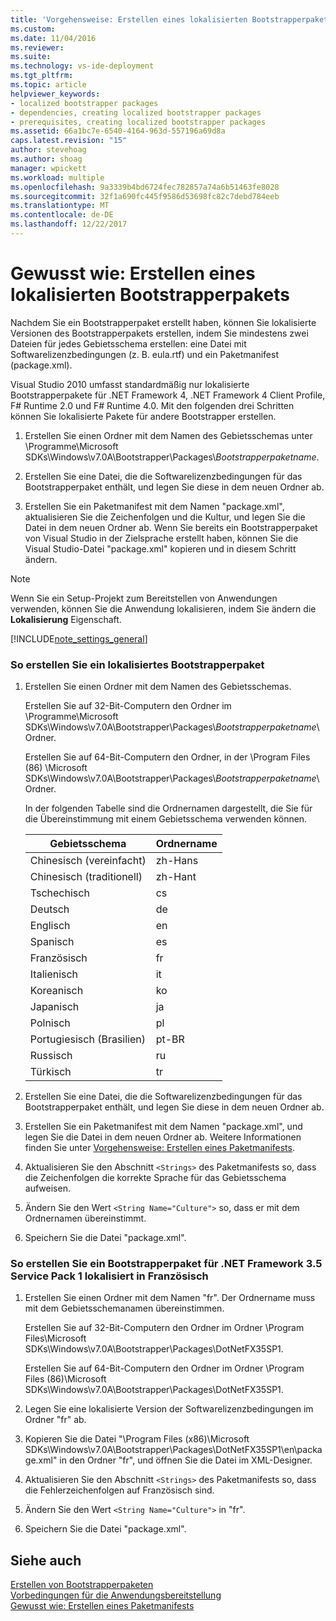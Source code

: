 ```yaml
---
title: 'Vorgehensweise: Erstellen eines lokalisierten Bootstrapperpakets | Microsoft Docs'
ms.custom: 
ms.date: 11/04/2016
ms.reviewer: 
ms.suite: 
ms.technology: vs-ide-deployment
ms.tgt_pltfrm: 
ms.topic: article
helpviewer_keywords:
- localized bootstrapper packages
- dependencies, creating localized bootstrapper packages
- prerequisites, creating localized bootstrapper packages
ms.assetid: 66a1bc7e-6540-4164-963d-557196a69d8a
caps.latest.revision: "15"
author: stevehoag
ms.author: shoag
manager: wpickett
ms.workload: multiple
ms.openlocfilehash: 9a3339b4bd6724fec782857a74a6b51463fe8028
ms.sourcegitcommit: 32f1a690fc445f9586d53698fc82c7debd784eeb
ms.translationtype: MT
ms.contentlocale: de-DE
ms.lasthandoff: 12/22/2017
---
```

# <a name="how-to-create-a-localized-bootstrapper-package"></a>Gewusst wie: Erstellen eines lokalisierten Bootstrapperpakets
Nachdem Sie ein Bootstrapperpaket erstellt haben, können Sie lokalisierte Versionen des Bootstrapperpakets erstellen, indem Sie mindestens zwei Dateien für jedes Gebietsschema erstellen: eine Datei mit Softwarelizenzbedingungen (z. B. eula.rtf) und ein Paketmanifest (package.xml).  
  
 Visual Studio 2010 umfasst standardmäßig nur lokalisierte Bootstrapperpakete für .NET Framework 4, .NET Framework 4 Client Profile, F# Runtime 2.0 und F# Runtime 4.0. Mit den folgenden drei Schritten können Sie lokalisierte Pakete für andere Bootstrapper erstellen.  
  
1.  Erstellen Sie einen Ordner mit dem Namen des Gebietsschemas unter \Programme\Microsoft SDKs\Windows\v7.0A\Bootstrapper\Packages\\*Bootstrapperpaketname*.  
  
2.  Erstellen Sie eine Datei, die die Softwarelizenzbedingungen für das Bootstrapperpaket enthält, und legen Sie diese in dem neuen Ordner ab.  
  
3.  Erstellen Sie ein Paketmanifest mit dem Namen "package.xml", aktualisieren Sie die Zeichenfolgen und die Kultur, und legen Sie die Datei in dem neuen Ordner ab. Wenn Sie bereits ein Bootstrapperpaket von Visual Studio in der Zielsprache erstellt haben, können Sie die Visual Studio-Datei "package.xml" kopieren und in diesem Schritt ändern.  
  
> [!NOTE]
>  Wenn Sie ein Setup-Projekt zum Bereitstellen von Anwendungen verwenden, können Sie die Anwendung lokalisieren, indem Sie ändern die **Lokalisierung** Eigenschaft.  
  
 [!INCLUDE[note_settings_general](../data-tools/includes/note_settings_general_md.md)]  
  
### <a name="to-create-a-localized-bootstrapper-package"></a>So erstellen Sie ein lokalisiertes Bootstrapperpaket  
  
1.  Erstellen Sie einen Ordner mit dem Namen des Gebietsschemas.  
  
     Erstellen Sie auf 32-Bit-Computern den Ordner im \Programme\Microsoft SDKs\Windows\v7.0A\Bootstrapper\Packages\\*Bootstrapperpaketname*\ Ordner.  
  
     Erstellen Sie auf 64-Bit-Computern den Ordner, in der \Program Files (86) \Microsoft SDKs\Windows\v7.0A\Bootstrapper\Packages\\*Bootstrapperpaketname*\ Ordner.  
  
     In der folgenden Tabelle sind die Ordnernamen dargestellt, die Sie für die Übereinstimmung mit einem Gebietsschema verwenden können.  
  
    |Gebietsschema|Ordnername|  
    |------------|-----------------|  
    |Chinesisch (vereinfacht)|zh-Hans|  
    |Chinesisch (traditionell)|zh-Hant|  
    |Tschechisch|cs|  
    |Deutsch|de|  
    |Englisch|en|  
    |Spanisch|es|  
    |Französisch|fr|  
    |Italienisch|it|  
    |Koreanisch|ko|  
    |Japanisch|ja|  
    |Polnisch|pl|  
    |Portugiesisch (Brasilien)|pt-BR|  
    |Russisch|ru|  
    |Türkisch|tr|  
  
2.  Erstellen Sie eine Datei, die die Softwarelizenzbedingungen für das Bootstrapperpaket enthält, und legen Sie diese in dem neuen Ordner ab.  
  
3.  Erstellen Sie ein Paketmanifest mit dem Namen "package.xml", und legen Sie die Datei in dem neuen Ordner ab. Weitere Informationen finden Sie unter [Vorgehensweise: Erstellen eines Paketmanifests](../deployment/how-to-create-a-package-manifest.md).  
  
4.  Aktualisieren Sie den Abschnitt `<Strings>` des Paketmanifests so, dass die Zeichenfolgen die korrekte Sprache für das Gebietsschema aufweisen.  
  
5.  Ändern Sie den Wert `<String Name="Culture">` so, dass er mit dem Ordnernamen übereinstimmt.  
  
6.  Speichern Sie die Datei "package.xml".  
  
### <a name="to-create-a-bootstrapper-package-for-net-framework-35-service-pack-1-localized-in-french"></a>So erstellen Sie ein Bootstrapperpaket für .NET Framework 3.5 Service Pack 1 lokalisiert in Französisch  
  
1.  Erstellen Sie einen Ordner mit dem Namen "fr". Der Ordnername muss mit dem Gebietsschemanamen übereinstimmen.  
  
     Erstellen Sie auf 32-Bit-Computern den Ordner im Ordner \Program Files\Microsoft SDKs\Windows\v7.0A\Bootstrapper\Packages\DotNetFX35SP1\.  
  
     Erstellen Sie auf 64-Bit-Computern den Ordner im Ordner \Program Files (86)\Microsoft SDKs\Windows\v7.0A\Bootstrapper\Packages\DotNetFX35SP1\.  
  
2.  Legen Sie eine lokalisierte Version der Softwarelizenzbedingungen im Ordner "fr" ab.  
  
3.  Kopieren Sie die Datei "\Program Files (x86)\Microsoft SDKs\Windows\v7.0A\Bootstrapper\Packages\DotNetFX35SP1\en\package.xml" in den Ordner "fr", und öffnen Sie die Datei im XML-Designer.  
  
4.  Aktualisieren Sie den Abschnitt `<Strings>` des Paketmanifests so, dass die Fehlerzeichenfolgen auf Französisch sind.  
  
5.  Ändern Sie den Wert `<String Name="Culture">` in "fr".  
  
6.  Speichern Sie die Datei "package.xml".  
  
## <a name="see-also"></a>Siehe auch  
 [Erstellen von Bootstrapperpaketen](../deployment/creating-bootstrapper-packages.md)   
 [Vorbedingungen für die Anwendungsbereitstellung](../deployment/application-deployment-prerequisites.md)   
 [Gewusst wie: Erstellen eines Paketmanifests](../deployment/how-to-create-a-package-manifest.md)